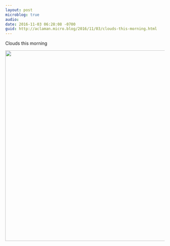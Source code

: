 ```yaml
---
layout: post
microblog: true
audio: 
date: 2016-11-03 06:28:08 -0700
guid: http://aclaman.micro.blog/2016/11/03/clouds-this-morning.html
---
```

Clouds this morning

<img src="http://micro.alexclaman.com/uploads/2018/13310f5658.jpg" width="600" height="600" />
